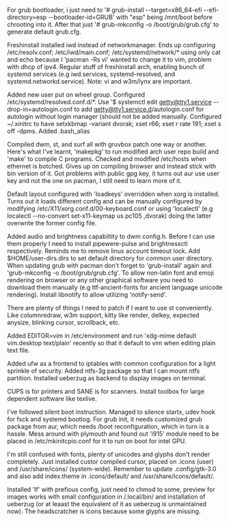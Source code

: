 For grub bootloader, i just need to '# grub-install --target=x86_64-efi --efi-directory=esp --bootloader-id=GRUB' with "esp" being /mnt/boot before chrooting into it. After that just '# grub-mkconfig -o /boot/grub/grub.cfg' to generate default grub.cfg.

Freshinstall installed iwd instead of networkmanager. Ends up configuring /etc/resolv.conf; /etc/iwd/main.conf; /etc/systemd/network/* using only cat and echo because I 'pacman -Rs vi' wanted to change it to vim, problem with dhcp of ipv4. Regular stuff of freshinstall arch, enabling bunch of systemd services (e.g iwd.services, systemd-resolved, and systemd.networkd.service). Note: vi and w3m/lynx are important.

Added new user put on wheel group. Configured /etc/systemd/resolved.conf.d/*. Use '$ systemctl edit getty@tty1.service --drop-in=autologin.conf to add getty@tty1.service.d/autologin.conf for autologin without login manager (should not be added manually.  Configured ~/.xinitrc to have setxkbmap -variant dvorak; xset r66; xset r rate 191; xset s off -dpms. Added .bash_alias

Compiled dwm, st, and surf all with gruvbox patch one way or another. Here's what I've learnt, 'makepkg' to run modified arch user
repo build and 'make' to compile C programs. Checked and modified /etc/hosts when ethernet is botched. Gives up on compiling browser and instead stick with bin version of it. Got problems with public gpg key, it turns out aur use user key and not the one on pacman, I still need to learn more of it.

Default layout configured with 'loadkeys' overridden when xorg is installed. Turns out it loads different config and can be manually configured by modifying /etc/X11/xorg.conf.d/00-keyboard.conf or using 'localectl' (e.g localectl --no-convert set-x11-keymap us pc105 ,dvorak) doing the latter overwrite the former config file.

Added audio and brightness capabiltity to dwm config.h. Before I can use them properly I need to install pipewere-pulse and brightnessctl respectively. Reminds me to remove linux account timeout lock. Add $HOME/user-dirs.dirs to set default directory for common user directory. When updating grub with pacman don't forget to 'grub-install' again and 'grub-mkconfig -o /boot/grub/grub.cfg'. To allow non-latin font and emoji rendering on browser or any other graphical software you need to download them manually (e.g ttf-ancient-fonts for ancient language unicode rendering). Install libnotify to allow utilizing  'notify-send'.

There are plenty of things I need to patch if I want to use st conveniently. Like columnredraw, w3m support, kitty like render, delkey, expected anysize, blinking cursor, scrollback, etc.

Added EDITOR=vim in /etc/environment and run 'xdg-mime default vim.desktop text/plain' recently so that it default to vim when editing plain text file.

Added ufw as a frontend to iptables with common configuration for a light sprinkle of security. Added ntfs-3g package so that I can mount ntfs partition. Installed ueberzug as backend to display images on terminal.

CUPS is for printers and SANE is for scanners. Install toolbox for large dependent software like texlive.

I've followed silent boot instruction. Managed to silence startx, udev hook for fsck and systemd bootlog. For grub init, it needs customized grub package from aur, which needs /boot reconfiguration, which in turn is a hassle. Mess around with plymouth and found out 'i915' module need to be placed in /etc/mkinitcpio.conf for it to run on boot for intel GPU.

I'm still confused with fonts, plenty of unicodes and glyphs don't render completely. Just installed custor compiled cursor, placed on .icons (user) and /usr/share/icons/ (system-wide). Remember to update .config/gtk-3.0 and also add index.theme in .icons/default/ and /usr/share/icons/default/.

Installed 'lf' with prefious config, just need to chmod to some, preview for images works with small configuration in /.local/bin/ and installation of ueberzug (or at leaast the equivalent of it as ueberzug is unmaintained now). The headscratcher is icons because some glyphs are missing.
